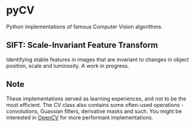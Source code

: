 # pyCV
Python implementations of famous Computer Vision algorithms.

## SIFT: Scale-Invariant Feature Transform
Identifying stable features in images that are invariant to changes in object position, scale and luminosity.
A work in progress.

## Note
These implementations served as learning experiences, and not to be the most efficient. The CV class also contains some often-used operations - convolutions, Guassian filters, derivative masks and such.
You might be interested in [OpenCV](https://github.com/opencv/opencv) for more performant implementations.
